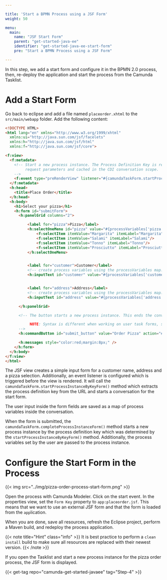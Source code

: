 ```yaml
---

title: 'Start a BPMN Process using a JSF Form'
weight: 50

menu:
  main:
    name: "JSF Start Form"
    parent: "get-started-java-ee"
    identifier: "get-started-java-ee-start-form"
    pre: "Start a BPMN Process using a JSF Form"

---
```


In this step, we add a start form and configure it in the BPMN 2.0 process, then, re-deploy the application and start the process from the Camunda Tasklist.


# Add a Start Form

Go back to eclipse and add a file named `placeorder.xhtml` to the `src/main/webapp` folder. Add the following content:

```html
<!DOCTYPE HTML>
<html lang="en" xmlns="http://www.w3.org/1999/xhtml"
  xmlns:ui="http://java.sun.com/jsf/facelets"
  xmlns:h="http://java.sun.com/jsf/html"
  xmlns:f="http://java.sun.com/jsf/core">

<f:view>
  <f:metadata>
    <!-- Start a new process instance. The Process Definition Key is read internally from
         request parameters and cached in the CDI conversation scope.
    -->
    <f:event type="preRenderView" listener="#{camundaTaskForm.startProcessInstanceByKeyForm()}" />
  </f:metadata>
  <h:head>
    <title>Place Order</title>
  </h:head>
  <h:body>
    <h1>Select your pizza</h1>
    <h:form id="submitForm">
      <h:panelGrid columns="2">

          <label for="pizza">Pizza</label>
          <h:selectOneMenu id="pizza" value="#{processVariables['pizza']}">
              <f:selectItem itemValue="Margarita" itemLabel="Margarita"/>
              <f:selectItem itemValue="Salami" itemLabel="Salami"/>
              <f:selectItem itemValue="Tonno" itemLabel="Tonno"/>
              <f:selectItem itemValue="Prosciutto" itemLabel="Prosciutto"/>
          </h:selectOneMenu>


          <label for="customer">Customer</label>
          <!-- create process variables using the processVariables map. -->
          <h:inputText id="customer" value="#{processVariables['customer']}" required="true" />


          <label for="address">Address</label>
          <!-- create process variables using the processVariables map. -->
          <h:inputText id="address" value="#{processVariables['address']}" required="true" />

      </h:panelGrid>

      <!-- The button starts a new process instance. This ends the conversation and redirects us to the tasklist.

           NOTE: Syntax is different when working on user task forms, see file "approveLoanRequest.xhtml".
      -->
      <h:commandButton id="submit_button" value="Order Pizza" action="#{camundaTaskForm.completeProcessInstanceForm()}" />

      <h:messages style="color:red;margin:8px;" />
    </h:form>
  </h:body>
</f:view>
</html>
```

The JSF view creates a simple input form for a customer name, address and a pizza selection. Additionally, an event listener is configured which is triggered before the view is rendered. It will call the `camundaTaskForm.startProcessInstanceByKeyForm()` method which extracts the process definition key from the URL and starts a conversation for the start form.

The user input inside the form fields are saved as a map of process variables inside the conversation.

When the form is submitted, the `camundaTaskForm.completeProcessInstanceForm()` method starts a new process instance by the process definition key which was determined by the `startProcessInstanceByKeyForm()` method. Additionally, the process variables set by the user are passed to the process instance.


# Configure the Start Form in the Process

{{< img src="../img/pizza-order-process-start-form.png" >}}

Open the process with Camunda Modeler. Click on the start event. In the properties view, set the `Form Key` property to `app:placeorder.jsf`. This means that we want to use an external JSF form and that the form is loaded from the `app`lication.

When you are done, save all resources, refresh the Eclipse project, perform a Maven build, and redeploy the process application.

{{< note title="Hint" class="info" >}}
It is best practice to perform a `clean install` build to make sure all resources are replaced with their newest version.
{{< /note >}}

If you open the Tasklist and start a new process instance for the pizza order process, the JSF form is displayed.

{{< get-tag repo="camunda-get-started-javaee" tag="Step-4" >}}
